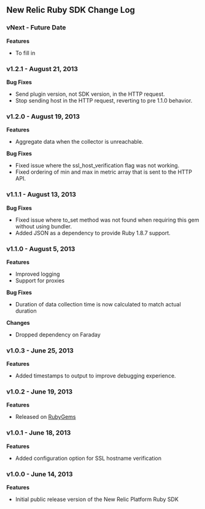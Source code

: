 ## New Relic Ruby SDK Change Log ##

### vNext - Future Date ###

**Features**

* To fill in

### v1.2.1 - August 21, 2013 ###

**Bug Fixes**

* Send plugin version, not SDK version, in the HTTP request.
* Stop sending host in the HTTP request, reverting to pre 1.1.0 behavior.

### v1.2.0 - August 19, 2013 ###

**Features**

* Aggregate data when the collector is unreachable.

**Bug Fixes**

* Fixed issue where the ssl_host_verification flag was not working.
* Fixed ordering of min and max in metric array that is sent to the HTTP API.


### v1.1.1 - August 13, 2013 ###

**Bug Fixes**

* Fixed issue where to_set method was not found when requiring this gem without using bundler.
* Added JSON as a dependency to provide Ruby 1.8.7 support.

### v1.1.0 - August 5, 2013 ###

**Features**

* Improved logging
* Support for proxies

**Bug Fixes**

* Duration of data collection time is now calculated to match actual duration

**Changes**

* Dropped dependency on Faraday

### v1.0.3 - June 25, 2013 ###

**Features**

* Added timestamps to output to improve debugging experience.

### v1.0.2 - June 19, 2013 ###

**Features**

* Released on [RubyGems](http://rubygems.org/gems/newrelic_plugin)

### v1.0.1 - June 18, 2013 ###

**Features**

* Added configuration option for SSL hostname verification

### v1.0.0 - June 14, 2013 ###

**Features**

* Initial public release version of the New Relic Platform Ruby SDK


